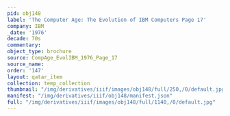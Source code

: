 ```yaml
---
pid: obj148
label: 'The Computer Age: The Evolution of IBM Computers Page 17'
company: IBM
_date: '1976'
decade: 70s
commentary: 
object_type: brochure
source: CompAge_EvolIBM_1976_Page_17
source_name: 
order: '147'
layout: qatar_item
collection: temp_collection
thumbnail: "/img/derivatives/iiif/images/obj148/full/250,/0/default.jpg"
manifest: "/img/derivatives/iiif/obj148/manifest.json"
full: "/img/derivatives/iiif/images/obj148/full/1140,/0/default.jpg"
---
```


